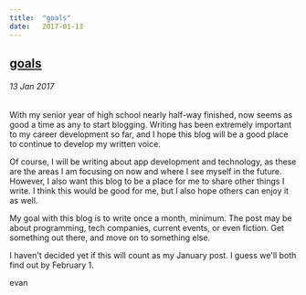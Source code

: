 ```yaml
---
title:  "goals"
date:   2017-01-13
---
```


<h2><a href="{{ "http://evandekhayser.com/2017/01/13/goals"}}" class="title">goals</a></h2>
<h6>13 Jan 2017</h6>

With my senior year of high school nearly half-way finished, now seems as good a time as any to start blogging. Writing has been extremely important to my career development so far, and I hope this blog will be a good place to continue to develop my written voice.

Of course, I will be writing about app development and technology, as these are the areas I am focusing on now and where I see myself in the future. However, I also want this blog to be a place for me to share other things I write. I think this would be good for me, but I also hope others can enjoy it as well.

My goal with this blog is to write once a month, minimum. The post may be about programming, tech companies, current events, or even fiction. Get something out there, and move on to something else.

I haven't decided yet if this will count as my January post. I guess we'll both find out by February 1.

evan
